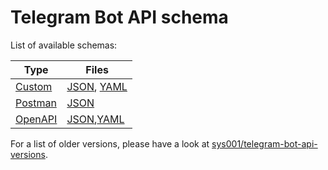 # Telegram Bot API schema

List of available schemas:

| Type                                                                                      | Files                                                                   |
|-------------------------------------------------------------------------------------------|-------------------------------------------------------------------------|
| [Custom](https://github.com/Sysbot-org/tgscraper/raw/master/docs/schema.json)             | [JSON](schemas/botapi.json), [YAML](schemas/botapi.yaml)                |
| [Postman](https://schema.getpostman.com/json/collection/v2.1.0/collection.json)           | [JSON](schemas/botapi_postman.json)                                     |
| [OpenAPI](https://github.com/OAI/OpenAPI-Specification/raw/main/schemas/v3.0/schema.json) | [JSON](schemas/botapi_openapi.json),[YAML](schemas/botapi_openapi.yaml) |

For a list of older versions, please have a look at [sys001/telegram-bot-api-versions](https://botapi.sys001.xyz).
